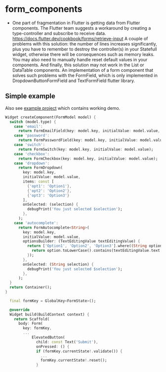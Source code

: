 # form_components

- One part of fragmentation in Flutter is getting data from Flutter components.
  The Flutter team suggests a workaround by creating a type-controller and subscribe to receive data.
  https://docs.flutter.dev/cookbook/forms/retrieve-input
  A couple of problems with this solution: the number of lines increases significantly,
  plus you have to remember to destroy the controller(s) in your Statefull widget,
  otherwise there will be consequences such as memory leaks.
  You may also need to manually handle reset default values in your components. 
  And finally, this solution may not work in the List or DataTable components.
  An implementation of a form component that solves such problems with the FormField,
  which is only implemented in DropdownButtonFormField and TextFormField flutter library.

## Simple example

Also see [example project](test/main.dart) which contains working demo.

```dart
Widget createComponent(FormModel model) {
  switch (model.type) {
    case 'email':
      return FormEmailField(key: model.key, initialValue: model.value, validator: model.validator);
    case 'password':
      return FormPasswordField(key: model.key, initialValue: model.value, validator: model.validator);
    case 'switch':
      return FormSwitch(key: model.key, initialValue: model.value);
    case 'checkbox':
      return FormCheckbox(key: model.key, initialValue: model.value);
    case 'dropdown':
      return FormDropdown(
        key: model.key,
        initialValue: model.value,
        items: const [
          {'opt1': 'Option1'},
          {'opt2': 'Option2'},
          {'opt3': 'Option3'}
        ],
        onSelected: (selection) {
          debugPrint('You just selected $selection');
        },
      );
    case 'autocomplete':
      return FormAutocomplete<String>(
        key: model.key,
        initialValue: model.value,
        optionsBuilder: (TextEditingValue textEditingValue) {
          return ['Option1', 'Option2', 'Option3'].where((String option) {
            return option.toLowerCase().contains(textEditingValue.text.toLowerCase());
          });
        },
        onSelected: (String selection) {
          debugPrint('You just selected $selection');
        },
      );
  }
  return Container();
}
```
```dart
  final formKey = GlobalKey<FormState>();

  @override
  Widget build(BuildContext context) {
    return Scaffold(
      body: Form(
        key: formKey,
        ...
            ElevatedButton(
              child: const Text('Submit'),
              onPressed: () {
              if (formKey.currentState!.validate()) {
                ...
                formKey.currentState!.reset();
              }
```